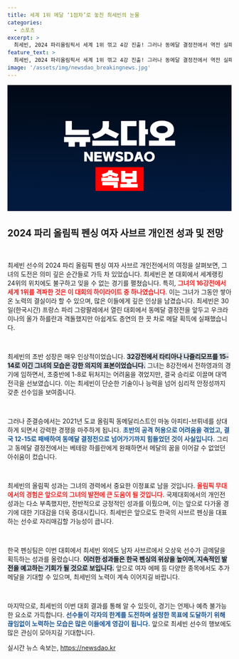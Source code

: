 ```yaml
---
title: 세계 1위 메달 ‘1점차’로 놓친 최세빈의 눈물
categories:
  - 스포츠
excerpt: >
  최세빈, 2024 파리올림픽서 세계 1위 꺾고 4강 진출! 그러나 동메달 결정전에서 역전 실패, 아쉽게 4위로 마감. 그녀의 도전과 열정이 빛났던 순간을 다시 만나보세요!
feature_text: >
  최세빈, 2024 파리올림픽서 세계 1위 꺾고 4강 진출! 그러나 동메달 결정전에서 역전 실패, 아쉽게 4위로 마감. 그녀의 도전과 열정이 빛났던 순간을 다시 만나보세요!
image: '/assets/img/newsdao_breakingnews.jpg'
---
```


<p><img src="/assets/img/newsdao_breakingnews.jpg" alt="ontimetimes 속보" /></p>

<h2 data-ke-size="size26">2024 파리 올림픽 펜싱 여자 사브르 개인전 성과 및 전망</h2>

<p data-ke-size="size16">&nbsp;</p>

<p>최세빈 선수의 2024 파리 올림픽 펜싱 여자 사브르 개인전에서의 여정을 살펴보면, 그녀의 도전은 의미 깊은 순간들로 가득 차 있었습니다. 최세빈은 본 대회에서 세계랭킹 24위의 위치에도 불구하고 잊을 수 없는 경기를 펼쳤습니다. 특히, <b><span style="color: #ee2323;">그녀의 16강전에서 세계 1위를 격파한 것은 이 대회의 하이라이트 중 하나였습니다.</span></b> 이는 그녀가 그동안 쌓아온 노력의 결실이라 할 수 있으며, 많은 이들에게 깊은 인상을 남겼습니다. 최세빈은 30일(한국시간) 프랑스 파리 그랑팔레에서 열린 대회에서 동메달 결정전을 앞두고 우크라이나의 올가 하를란과 격돌했지만 아쉽게도 층연의 한 끗 차로 메달 획득에 실패했습니다.</p>

<p data-ke-size="size16">&nbsp;</p>

<p>최세빈의 초반 성장은 매우 인상적이었습니다. <b><span style="background-color: #21538527;">32강전에서 타티아나 나즐리모프를 15-14로 이긴 그녀의 모습은 강한 의지의 표본이었습니다.</span></b> 그녀는 8강전에서 전하영과의 경기에 임하면서, 초중반에 1-8로 뒤처지는 어려움을 겪었지만, 결국 승리로 이끌며 대역전극을 선보였습니다. 이는 최세빈이 단순한 기술이나 능력을 넘어 심리적 안정성까지 갖춘 선수임을 보여줍니다.</p>

<p data-ke-size="size16">&nbsp;</p>

<p>그러나 준결승에서는 2021년 도쿄 올림픽 동메달리스트인 마농 아피티-브뤼네를 상대하게 되면서 강력한 경쟁을 마주하게 됩니다. <b><span style="color: #1a5490;">초반의 공격 허용으로 어려움을 겪었고, 결국 12-15로 패배하여 동메달 결정전으로 넘어가기까지 힘들었던 것이 사실입니다.</span></b> 그리고 동메달 결정전에서는 베테랑 하를란에게 완패하면서 메달의 꿈을 이어갈 수 없었던 아쉬움이 컸습니다.</p>

<p data-ke-size="size16">&nbsp;</p>

<p>최세빈의 올림픽 성과는 그녀의 경력에서 중요한 이정표로 남을 것입니다. <b><span style="color: #ee2323;">올림픽 무대에서의 경험은 앞으로의 그녀의 발전에 큰 도움이 될 것입니다.</span></b> 국제대회에서의 개인전 성과는 다소 부족했지만, 전반적으로 긍정적인 성과를 이뤘으며, 이는 앞으로 다가올 경기에 대한 기대감을 더욱 증대시킵니다. 최세빈은 앞으로도 한국의 사브르 펜싱을 대표하는 선수로 자리매김할 가능성이 큽니다.</p>

<p data-ke-size="size16">&nbsp;</p>

<p>한국 펜싱팀은 이번 대회에서 최세빈 외에도 남자 사브르에서 오상욱 선수가 금메달을 획득하는 성과를 올렸습니다. <b><span style="background-color: #21538527;">이러한 성과들은 한국 펜싱의 위상을 높이며, 지속적인 발전을 예고하는 기회가 될 것으로 보입니다.</span></b> 앞으로 여자 에페 등 다양한 종목에서도 추가 메달을 기대할 수 있으며, 최세빈의 노력이 계속 이어지길 바랍니다. </p>

<p data-ke-size="size16">&nbsp;</p>

<p>마지막으로, 최세빈의 이번 대회 결과를 통해 알 수 있듯이, 경기는 언제나 예측 불가능한 요소로 가득합니다. <b><span style="color: #1a5490;">선수들이 각자의 한계를 도전하며 설정한 목표에 도달하기 위해 끊임없이 노력하는 모습은 많은 이들에게 영감이 됩니다.</span></b> 앞으로 최세빈 선수의 행보에도 많은 관심이 모아지길 기대합니다.</p>
실시간 뉴스 속보는, <a href="https://newsdao.kr" rel="dofollow">https://newsdao.kr</a>


